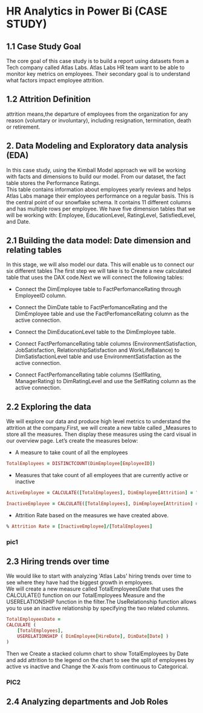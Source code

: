 
# HR Analytics in Power Bi (CASE STUDY)
## 1.1 Case Study Goal
 The core goal of this case study is to build a report using datasets from a Tech company called Atlas Labs. Atlas Labs HR team want to be able to monitor key metrics on employees. Their secondary goal is to understand what factors impact employee attrition.
 
## 1.2 Attrition Definition 
    
attrition means,the departure of employees from the organization for any reason (voluntary or involuntary), including resignation, termination, death or retirement.

## 2. Data Modeling and Exploratory data analysis (EDA)
In this case study, using the Kimball Model approach we will be working with facts and dimensions to build our model. From our dataset, the fact table stores the Performance Ratings.\
This table contains information about employees yearly reviews and helps Atlas Labs manage their employees performance on a regular basis. This is the central point of our snowflake schema. It contains 11 different columns and has multiple rows per employee.
We have five dimension tables that we will be working with: Employee, EducationLevel, RatingLevel, SatisfiedLevel, and Date.

## 2.1 Building the data model: Date dimension and relating tables
In this stage, we will also model our data. This will enable us to connect our six different tables
The first step we will take is to Create a new calculated table that uses the DAX code.Next we will connect the following tables:

* Connect the DimEmployee table to FactPerfomanceRating through EmployeeID column.

* Connect the DimDate table to FactPerfomanceRating and the DimEmployee table and use the FactPerfomanceRating column as the active connection.

* Connect the DimEducationLevel table to the DimEmployee table.

* Connect FactPerfomanceRating table columns (EnvironmentSatisfaction, JobSatisfaction, RelationshipSatisfaction and WorkLifeBalance) to DimSatisfactionLevel table and use EnvironmentSatisfaction as the active connection.

* Connect FactPerfomanceRating table columns (SelfRating, ManagerRating) to DimRatingLevel and use the SelfRating column as the active connection.

## 2.2 Exploring the data
We will explore our data and produce high level metrics to understand the attrition at the company.First, we will create a new table called _Measures to store all the measures. Then display these measures using the card visual in our overview page. Let’s create the measures below:

* A measure to take count of all the employees

```ruby
TotalEmployees = DISTINCTCOUNT(DimEmployee[EmployeeID])
```
* Measures that take count of all employees that are currently active or inactive
```ruby
ActiveEmployee = CALCULATE([TotalEmployees], DimEmployee[Attrition] = "No")
```
```ruby
InactiveEmployee = CALCULATE([TotalEmployees], DimEmployee[Attrition] = "Yes")
```
* Attrition Rate based on the measures we have created above.
```ruby
% Attrition Rate = [InactiveEmployee]/[TotalEmployees]
```
### pic1

## 2.3 Hiring trends over time
We would like to start with analyzing 'Atlas Labs' hiring trends over time to see where they have had the biggest growth in employees.\
We will create a new measure called TotalEmployeesDate that uses the CALCULATE() function on our TotalEmployees Measure and the USERELATIONSHIP function in the filter.The UseRelationship function allows you to use an inactive relationship by specifying the two related columns.
```ruby
TotalEmployeesDate = 
CALCULATE (
    [TotalEmployees],
    USERELATIONSHIP ( DimEmployee[HireDate], DimDate[Date] )
)
```

Then we Create a stacked column chart to show TotalEmployees by Date and add attrition to the legend on the chart to see the split of employees by active vs inactive and Change the X-axis from continuous to Categorical. 

### PIC2

## 2.4 Analyzing departments and Job Roles
